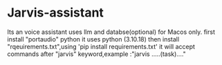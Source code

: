 # Jarvis-assistant
Its an voice assistant uses llm and databse(optional) for Macos only.
first install "portaudio" python
it uses python (3.10.18)
then install "rqeuirements.txt",using 'pip install requirements.txt'
it will accept commands after "jarvis" keyword,example :"jarvis .....(task)...."

